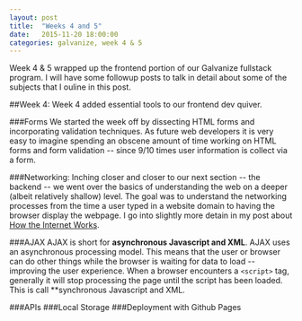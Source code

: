 ```yaml
---
layout: post
title:  "Weeks 4 and 5"
date:   2015-11-20 18:00:00
categories: galvanize, week 4 & 5
---
```

Week 4 & 5 wrapped up the frontend portion of our Galvanize fullstack program. I will have some followup posts to talk in detail about some of the subjects that I ouline in this post. 

##Week 4:
Week 4 added essential tools to our frontend dev quiver. 

###Forms
We started the week off by dissecting HTML forms and incorporating validation techniques. As future web developers it is very easy to imagine spending an obscene amount of time working on HTML forms and form validation -- since 9/10 times user information is collect via a form.

###Networking: 
Inching closer and closer to our next section -- the backend -- we went over the basics of understanding the web on a deeper (albeit relatively shallow) level. The goal was to understand the networking processes from the time a user typed in a website domain to having the browser display the webpage. I go into slightly more detain in my post about [How the Internet Works](http://galvanizefullstack.com/networks/internet/learning/2015/11/10/the-internet.html).

###AJAX
AJAX is short for **asynchronous Javascript and XML**. AJAX uses an asynchronous processing model. This means that the user or browser can do other things while the browser is waiting for data to load -- improving the user experience. When a browser encounters a `<script>` tag, generally it will stop processing the page until the script has been loaded. This is call **synchronous Javascript and XML.

###APIs
###Local Storage
###Deployment with Github Pages